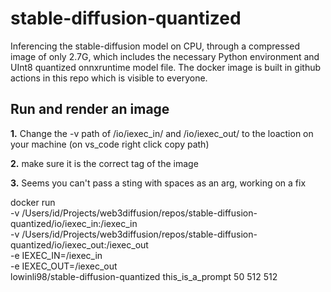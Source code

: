 # stable-diffusion-quantized

Inferencing the stable-diffusion model on CPU, through a compressed image of only 2.7G, which includes the necessary Python environment and UInt8 quantized onnxruntime model file. The docker image is built in github actions in this repo which is visible to everyone.

## Run and render an image

**1.** Change the -v path of /io/iexec_in/ and /io/iexec_out/ to the loaction on your machine (on vs_code right click copy path)

**2.** make sure it is the correct tag of the image

**3.** Seems you can't pass a sting with spaces as an arg, working on a fix

docker run \
 -v /Users/id/Projects/web3diffusion/repos/stable-diffusion-quantized/io/iexec_in:/iexec_in \
 -v /Users/id/Projects/web3diffusion/repos/stable-diffusion-quantized/io/iexec_out:/iexec_out \
 -e IEXEC_IN=/iexec_in \
 -e IEXEC_OUT=/iexec_out \
 lowinli98/stable-diffusion-quantized this_is_a_prompt 50 512 512

